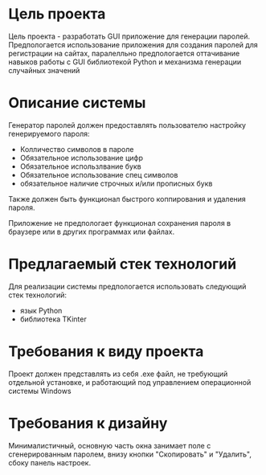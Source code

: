 # Цель проекта 
Цель проекта - разработать GUI приложение для генерации паролей. Предпологается использование приложения для создания паролей для регистрации на сайтах, паралелльно предпологается оттачивание навыков работы с GUI библиотекой Python и механизма генерации случайных значений

# Описание системы
Генератор паролей должен предоставлять пользователю настройку генерируемого пароля:
* Колличество символов в пароле
* Обязательное использование цифр
* Обязательное использлвание букв
* Обязательное использование спец символов
* обязательное наличие строчных и/или прописных букв

Также должен быть функционал быстрого коппирования и удаления пароля.

Приложение не предпологает функционал сохранения пароля в браузере или в других программах или файлах.

# Предлагаемый стек технологий
Для реализации системы предпологается использовать следующий стек технологий:
* язык Python
* библиотека TKinter

# Требования к виду проекта
Проект должен представлять из себя .exe файл, не требующий отдельной установке, и работающий под управлением операционной системы Windows

# Требования к дизайну
Минималистичный, основную часть окна занимает поле с сгенерированным паролем, внизу кнопки "Скопировать" и "Удалить", сбоку панель настроек.







